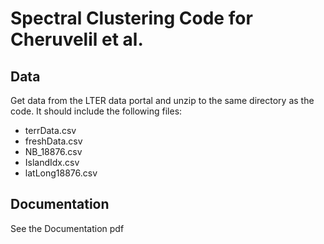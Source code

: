# Spectral Clustering Code for Cheruvelil et al. 

## Data 

Get data from the LTER data portal and unzip to the same directory as the code. It should include the following files:

* terrData.csv
* freshData.csv
* NB_18876.csv
* IslandIdx.csv
* latLong18876.csv



## Documentation 

See the Documentation pdf

